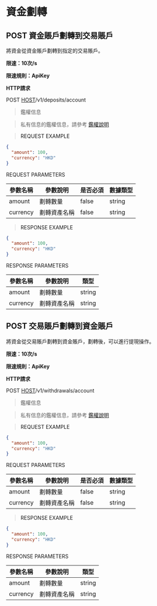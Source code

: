 # 資金劃轉

<h2 id="資金賬戶劃轉到交易賬戶">POST  資金賬戶劃轉到交易賬戶</h2>

將資金從資金賬戶劃轉到指定的交易賬戶。

**限速：10次/s**

**限速規則：ApiKey**

**HTTP請求**


POST [HOST](#HTTP-HOST)/v1/deposits/account


> 鑑權信息

> 私有信息的鑑權信息，請參考 [鑑權說明](#auth)


> <a name="RequestExample">REQUEST EXAMPLE</a>


```json
{
  "amount": 100,
  "currency": "HKD"
}
```

<aside>
REQUEST PARAMETERS
</aside>

| 參數名稱 | 參數說明 | 是否必須 | 數據類型 | 
| -------- | -------- | -------- | -------- | 
|amount|劃轉數量 |false|string||
|currency|劃轉資產名稱|false|string||


> <a name="ResonpseExample">RESPONSE EXAMPLE</a>

```json
{
  "amount": 100,
  "currency": "HKD"
}
```


<aside>
RESPONSE PARAMETERS
</aside>

| 參數名稱 | 參數說明 | 類型 | 
| -------- | -------- | ----- |
|amount|劃轉數量|string|
|currency|劃轉資產名稱|string|


<h2 id="交易賬戶劃轉到資金賬戶">POST  交易賬戶劃轉到資金賬戶</h2>

將資金從交易賬戶劃轉到資金賬戶，劃轉後，可以進行提現操作。


**限速：10次/s**

**限速規則：ApiKey**

**HTTP請求**

POST [HOST](#HTTP-HOST)/v1/withdrawals/account


> 鑑權信息

> 私有信息的鑑權信息，請參考 [鑑權說明](#auth)


> <a name="RequestExample">REQUEST EXAMPLE</a>

```json
{
  "amount": 100,
  "currency": "HKD"
}
```

<aside>
REQUEST PARAMETERS
</aside>

| 參數名稱 | 參數說明 | 是否必須 | 數據類型 | 
| -------- | -------- | -------- | -------- | 
|amount|劃轉數量 |false|string||
|currency|劃轉資產名稱|false|string||


> <a name="ResonpseExample">RESPONSE EXAMPLE</a>

```json
{
  "amount": 100,
  "currency": "HKD"
}
```



<aside>
RESPONSE PARAMETERS
</aside>

| 參數名稱 | 參數說明 | 類型 | 
| -------- | -------- | ----- |
|amount|劃轉數量|string|
|currency|劃轉資產名稱|string|


